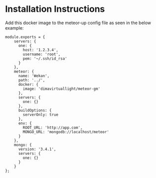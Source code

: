 # Installation Instructions
Add this docker image to the meteor-up config file as seen in the below example:

```
module.exports = {
    servers: {
      one: {
        host: '1.2.3.4',
        username: 'root',
        pem: '~/.ssh/id_rsa'
      }
    },
    meteor: {
      name: 'Wekan',
      path: '../',
      docker: {
        image: 'dimavirtuallight/meteor-gm'
      },
      servers: {
        one: {}
      },
      buildOptions: {
        serverOnly: true
      },
      env: {
        ROOT_URL: 'http://app.com',
        MONGO_URL: 'mongodb://localhost/meteor'
      }
    },
    mongo: {
      version: '3.4.1',
      servers: {
        one: {}
      }
    }
};
```